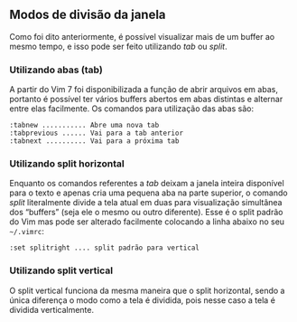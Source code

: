 Modos de divisão da janela
--------------------------

Como foi dito anteriormente, é possível visualizar mais de um buffer ao mesmo
tempo, e isso pode ser feito utilizando *tab* ou *split*.

### Utilizando abas (tab)

A partir do Vim 7 foi disponibilizada a função de abrir arquivos em
abas, portanto é possível ter vários buffers abertos em abas distintas e
alternar entre elas facilmente. Os comandos para utilização das abas são:
```
:tabnew ........... Abre uma nova tab
:tabprevious ...... Vai para a tab anterior
:tabnext .......... Vai para a próxima tab
```
### Utilizando split horizontal

Enquanto os comandos referentes a *tab* deixam a janela
inteira disponível para o texto e apenas cria uma pequena aba na parte
superior, o comando *split* literalmente divide a tela atual
em duas para visualização simultânea dos “buffers” (seja ele o mesmo ou
outro diferente). Esse é o split padrão do Vim mas pode ser alterado
facilmente colocando a linha abaixo no seu `~/.vimrc`:
```
:set splitright .... split padrão para vertical
```
### Utilizando split vertical

O split vertical funciona da mesma maneira que o split horizontal, sendo
a única diferença o modo como a tela é dividida, pois nesse caso a tela
é dividida verticalmente.
